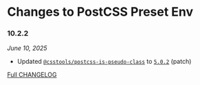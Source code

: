 # Changes to PostCSS Preset Env

### 10.2.2

_June 10, 2025_

- Updated [`@csstools/postcss-is-pseudo-class`](https://github.com/csstools/postcss-plugins/tree/main/plugins/postcss-is-pseudo-class) to [`5.0.2`](https://github.com/csstools/postcss-plugins/tree/main/plugins/postcss-is-pseudo-class/CHANGELOG.md#502) (patch)

[Full CHANGELOG](https://github.com/csstools/postcss-plugins/tree/main/plugin-packs/postcss-preset-env/CHANGELOG.md)
